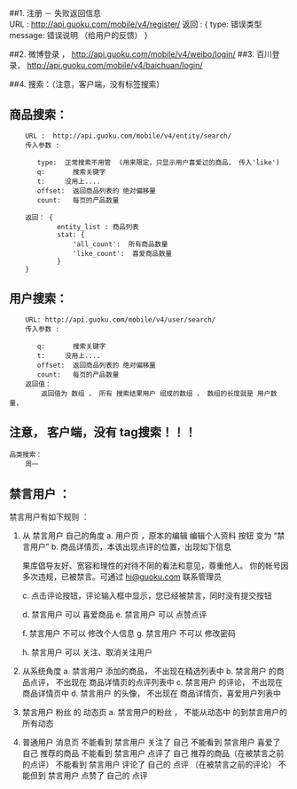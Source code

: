 ##1. 注册 － 失败返回信息   
    URL : http://api.guoku.com/mobile/v4/register/
    返回 :
        {
            type: 错误类型
            message: 错误说明 （给用户的反馈）
        }      

##2.  微博登录 ， http://api.guoku.com/mobile/v4/weibo/login/ 
##3.  百川登录，  http://api.guoku.com/mobile/v4/baichuan/login/ 

##4.  搜索：（注意，客户端，没有标签搜索）
  ##  商品搜索：
    
        URL :  http://api.guoku.com/mobile/v4/entity/search/
        传入参数 : 
           
           type:  正常搜索不用管  (用来限定，只显示用户喜爱过的商品， 传入'like')
           q:       搜索关键字
           t:     没用上....
           offset:  返回商品列表的 绝对偏移量
           count:   每页的产品数量
    
        返回： {
                entity_list : 商品列表
                stat: {
                    'all_count':  所有商品数量
                    'like_count':  喜爱商品数量
                }
        }
   ## 用户搜索：
        URL: http://api.guoku.com/mobile/v4/user/search/
        传入参数 : 
           
           q:       搜索关键字
           t:     没用上....
           offset:  返回商品列表的 绝对偏移量
           count:   每页的产品数量
        返回值： 
            返回值为 数组 ， 所有 搜索结果用户 组成的数组 ， 数组的长度就是 用户数量，
    
##  注意， 客户端，没有 tag搜索！！！
    
    品类搜索：
        周一
     


## 禁言用户 ：

禁言用户有如下规则 ： 

1. 从 禁言用户 自己的角度
   a. 用户页 ，原本的编辑 编辑个人资料 按钮 变为  “禁言用户”
   b. 商品详情页，本该出现点评的位置，出现如下信息
   
      果库倡导友好、宽容和理性的对待不同的看法和意见，尊重他人。
      你的帐号因多次违规，已被禁言。可通过 hi@guoku.com 联系管理员
      
   c. 点击评论按钮，评论输入框中显示，您已经被禁言，同时没有提交按钮
   
   d. 禁言用户 可以 喜爱商品
   e. 禁言用户 可以 点赞点评
  
   f. 禁言用户 不可以️ 修改个人信息
   g. 禁言用户 不可以 修改密码   
   
   h. 禁言用户 可以  关注、取消关注用户
   
   
2. 从系统角度
   a. 禁言用户 添加的商品， 不出现在精选列表中
   b. 禁言用户 的商品点评， 不出现在 商品详情页的点评列表中
   c. 禁言用户 的评论， 不出现在 商品详情页中
   d. 禁言用户 的头像， 不出现在 商品详情页，喜爱用户列表中

3. 禁言用户 粉丝 的 动态页
   a. 禁言用户的粉丝 ， 不能从动态中 的到禁言用户的 所有动态

4. 普通用户 消息页
   不能看到 禁言用户 关注了 自己
   不能看到 禁言用户 喜爱了 自己 推荐的商品
   不能看到 禁言用户 点评了 自己 推荐的商品（在被禁言之前的点评）
   不能看到 禁言用户 评论了 自己的 点评   （在被禁言之前的评论）
   不能但到 禁言用户 点赞了 自己的 点评 

   
   